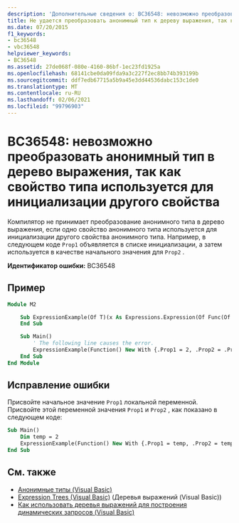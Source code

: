 ```yaml
---
description: 'Дополнительные сведения о: BC36548: невозможно преобразовать анонимный тип в дерево выражения, так как свойство типа используется для инициализации другого свойства'
title: Не удается преобразовать анонимный тип к дереву выражения, так как свойство типа используется для инициализации другого свойства.
ms.date: 07/20/2015
f1_keywords:
- bc36548
- vbc36548
helpviewer_keywords:
- BC36548
ms.assetid: 27de068f-080e-4160-86bf-1ec23fd1925a
ms.openlocfilehash: 68141cbe0da09fda9a3c227f2ec8bb74b393199b
ms.sourcegitcommit: ddf7edb67715a5b9a45e3dd44536dabc153c1de0
ms.translationtype: MT
ms.contentlocale: ru-RU
ms.lasthandoff: 02/06/2021
ms.locfileid: "99796903"
---
```

# <a name="bc36548-cannot-convert-anonymous-type-to-an-expression-tree-because-a-property-of-the-type-is-used-to-initialize-another-property"></a>BC36548: невозможно преобразовать анонимный тип в дерево выражения, так как свойство типа используется для инициализации другого свойства

Компилятор не принимает преобразование анонимного типа в дерево выражения, если одно свойство анонимного типа используется для инициализации другого свойства анонимного типа. Например, в следующем коде `Prop1` объявляется в списке инициализации, а затем используется в качестве начального значения для `Prop2` .

**Идентификатор ошибки:** BC36548

## <a name="example"></a>Пример

```vb
Module M2

    Sub ExpressionExample(Of T)(x As Expressions.Expression(Of Func(Of T)))
    End Sub

    Sub Main()
        ' The following line causes the error.
        ExpressionExample(Function() New With {.Prop1 = 2, .Prop2 = .Prop1})
    End Sub
End Module
```

## <a name="to-correct-this-error"></a>Исправление ошибки

Присвойте начальное значение `Prop1` локальной переменной. Присвойте этой переменной значения `Prop1` и `Prop2` , как показано в следующем коде:

```vb
Sub Main()
    Dim temp = 2
    ExpressionExample(Function() New With {.Prop1 = temp, .Prop2 = temp})
End Sub
```

## <a name="see-also"></a>См. также

- [Анонимные типы (Visual Basic)](../../programming-guide/language-features/objects-and-classes/anonymous-types.md)
- [Expression Trees (Visual Basic)](../../programming-guide/concepts/expression-trees/index.md) (Деревья выражений (Visual Basic))
- [Как использовать деревья выражений для построения динамических запросов (Visual Basic)](../../programming-guide/concepts/expression-trees/how-to-use-expression-trees-to-build-dynamic-queries.md)

